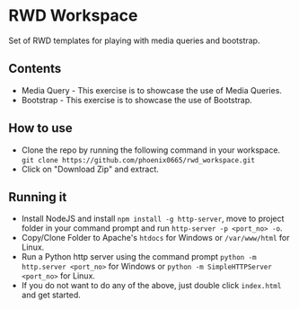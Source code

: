 # RWD Workspace
Set of RWD templates for playing with media queries and bootstrap.

## Contents
* Media Query - This exercise is to showcase the use of Media Queries.
* Bootstrap - This exercise is to showcase the use of Bootstrap.

## How to use
* Clone the repo by running the following command in your workspace.
`git clone https://github.com/phoenix0665/rwd_workspace.git`
* Click on "Download Zip" and extract.

## Running it
* Install NodeJS and install `npm install -g http-server`, move to project folder in your command prompt and run `http-server -p <port_no> -o`.
* Copy/Clone Folder to Apache's `htdocs` for Windows or `/var/www/html` for Linux.
* Run a Python http server using the command prompt `python -m http.server <port_no>` for Windows or `python -m SimpleHTTPServer <port_no>` for Linux.
* If you do not want to do any of the above, just double click `index.html` and get started.